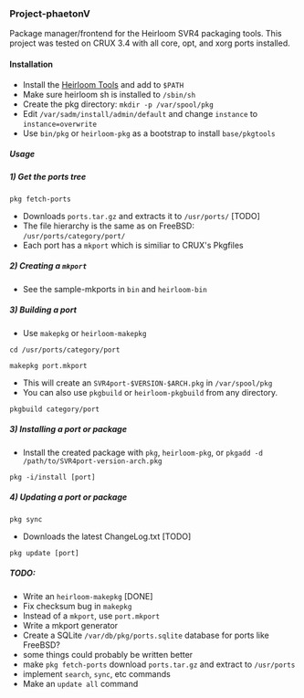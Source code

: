 ### Project-phaetonV
Package manager/frontend for the Heirloom SVR4 packaging tools.
This project was tested on CRUX 3.4 with all core, opt, and xorg ports installed.

#### Installation
* Install the [Heirloom Tools](http://heirloom.sourceforge.net/) and add to `$PATH`
* Make sure heirloom sh is installed to `/sbin/sh`
* Create the pkg directory: `mkdir -p /var/spool/pkg`
* Edit `/var/sadm/install/admin/default` and change `instance` to `instance=overwrite`
* Use `bin/pkg` or `heirloom-pkg` as a bootstrap to install `base/pkgtools`

##### Usage
##### 1) Get the ports tree 

`pkg fetch-ports`

* Downloads `ports.tar.gz` and extracts it to `/usr/ports/` [TODO]
* The file hierarchy is the same as on FreeBSD: `/usr/ports/category/port/`
* Each port has a `mkport` which is similiar to CRUX's Pkgfiles

##### 2) Creating a `mkport`
* See the sample-mkports in `bin` and `heirloom-bin`

##### 3) Building a port
* Use `makepkg` or `heirloom-makepkg`

`cd /usr/ports/category/port`

`makepkg port.mkport`

* This will create an `SVR4port-$VERSION-$ARCH.pkg` in `/var/spool/pkg`
* You can also use `pkgbuild` or `heirloom-pkgbuild` from any directory. 

`pkgbuild category/port`

##### 3) Installing a port or package
* Install the created package with `pkg`, `heirloom-pkg`, or `pkgadd -d /path/to/SVR4port-version-arch.pkg` 

`pkg -i/install [port]`

##### 4) Updating a port or package
`pkg sync`

* Downloads the latest ChangeLog.txt [TODO]

`pkg update [port]`

##### TODO:
* Write an `heirloom-makepkg` [DONE]
* Fix checksum bug in `makepkg`
* Instead of a `mkport`, use `port.mkport` 
* Write a mkport generator
* Create a SQLite `/var/db/pkg/ports.sqlite` database for ports like FreeBSD? 
* some things could probably be written better
* make `pkg fetch-ports` download `ports.tar.gz` and extract to `/usr/ports`
* implement `search`, `sync`, etc commands
* Make an `update all` command
